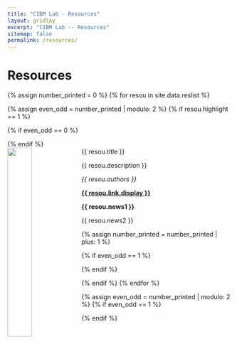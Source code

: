 ```yaml
---
title: "CIBM Lab - Resources"
layout: gridlay
excerpt: "CIBM Lab -- Resources"
sitemap: false
permalink: /resources/
---
```



# Resources

{% assign number_printed = 0 %}
{% for resou in site.data.reslist %}

{% assign even_odd = number_printed | modulo: 2 %}
{% if resou.highlight == 1 %}

{% if even_odd == 0 %}
<div class="row">
{% endif %}

<div class="col-sm-6 clearfix">
 <div class="well">
  <restit>{{ resou.title }}</restit>
  <img src="{{ site.url }}{{ site.baseurl }}/images/respic/{{ resou.image }}" class="img-responsive" width="33%" style="float: left" />
  <p>{{ resou.description }}</p>
  <p><em>{{ resou.authors }}</em></p>
  <p><strong><a href="{{ resou.link.url }}">{{ resou.link.display }}</a></strong></p>
  <p class="text-danger"><strong> {{ resou.news1 }}</strong></p>
  <p> {{ resou.news2 }}</p>
 </div>
</div>

{% assign number_printed = number_printed | plus: 1 %}

{% if even_odd == 1 %}
</div>
{% endif %}

{% endif %}
{% endfor %}

{% assign even_odd = number_printed | modulo: 2 %}
{% if even_odd == 1 %}
</div>
{% endif %}

<p> &nbsp; </p>
